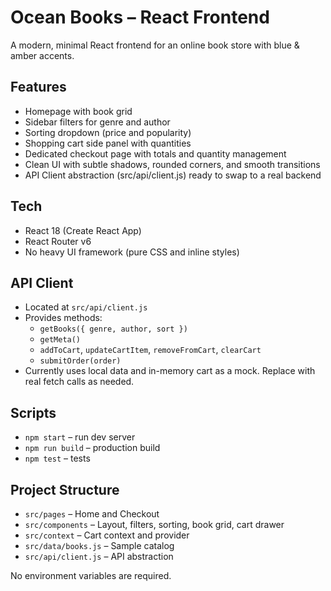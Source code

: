 # Ocean Books – React Frontend

A modern, minimal React frontend for an online book store with blue & amber accents.

## Features
- Homepage with book grid
- Sidebar filters for genre and author
- Sorting dropdown (price and popularity)
- Shopping cart side panel with quantities
- Dedicated checkout page with totals and quantity management
- Clean UI with subtle shadows, rounded corners, and smooth transitions
- API Client abstraction (src/api/client.js) ready to swap to a real backend

## Tech
- React 18 (Create React App)
- React Router v6
- No heavy UI framework (pure CSS and inline styles)

## API Client
- Located at `src/api/client.js`
- Provides methods:
  - `getBooks({ genre, author, sort })`
  - `getMeta()`
  - `addToCart`, `updateCartItem`, `removeFromCart`, `clearCart`
  - `submitOrder(order)`
- Currently uses local data and in-memory cart as a mock. Replace with real fetch calls as needed.

## Scripts
- `npm start` – run dev server
- `npm run build` – production build
- `npm test` – tests

## Project Structure
- `src/pages` – Home and Checkout
- `src/components` – Layout, filters, sorting, book grid, cart drawer
- `src/context` – Cart context and provider
- `src/data/books.js` – Sample catalog
- `src/api/client.js` – API abstraction

No environment variables are required.
